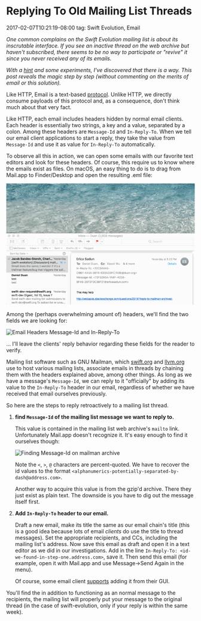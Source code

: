 # Replying To Old Mailing List Threads
2017-02-07T10:21:19-08:00
tag: Swift Evolution, Email

*One common complains on the Swift Evolution mailing list is about its
inscrutable interface. If you see an inactive thread on the web archive but
haven't subscribed, there seems to be no way to participate or "revive" it
since you never received any of its emails.*

*With a [hint][Erica Email] and some experiments, I've discovered that there is
a way. This post reveals the magic step by step (without commenting on the
merits of email or this solution).*

Like HTTP, Email is a text-based [protocol][Email RFC]. Unlike HTTP, we directly
consume payloads of this protocol and, as a consequence, don't think much about
that very fact.

Like HTTP, each email includes headers hidden by normal email clients. Each
header is essentially two strings, a key and a value, separated by a colon.
Among these headers are `Message-Id` and `In-Reply-To`. When we tell our email
client applications to start a reply, they take the value from `Message-Id`
and use it as value for `In-Reply-To` automatically.

To observe all this in action, we can open some emails with our favorite text
editors and look for these headers. Of course, this require us to know where the
emails exist as files. On macOS, an easy thing to do is to drag from Mail.app to
Finder/Desktop and open the resulting .eml file:

![Open an email in text editors](/assets/2017/02/open-email.gif)

Among the (perhaps overwhelming amount of) headers, we'll find the two fields we
are looking for:

![Email Headers Message-Id and
In-Reply-To](/assets/2017/02/email-headers.png)

… I'll leave the clients' reply behavior regarding these fields for the reader
to verify.

Mailing list software such as GNU Mailman, which [swift.org][] and [llvm.org][]
use to host various mailing lists, associate emails in threads by chaining them
with the headers explained above, among other things. As long as we have
a message's `Message-Id`, we can reply to it "officially" by adding its value to
the `In-Reply-To` header in our email, regardless of whether we have received
that email ourselves previously.

So here are the steps to reply retroactively to a mailing list thread.

1. **find `Message-Id` of the mailing list message we want to reply to.**

   This value is contained in the mailing list web archive's `mailto` link.
   Unfortunately Mail.app doesn't recognize it. It's easy enough to find it
   ourselves though:

   ![Finding Message-Id on mailman
   archive](/assets/2017/02/find-message-id.gif)

   Note the `<`, `>`, `@` characters are percent-quoted. We have to recover the
   id values to the format
   `<alphanumerics-potentially-separated-by-dash@address.com>`.

   Another way to acquire this value is from the gzip'd archive. There they
   just exist as plain text. The downside is you have to dig out the message
   itself first.

2. **Add `In-Reply-To` header to our email.**

   Draft a new email, make its title the same as our email chain's title (this
   is a good idea because lots of email *clients* do use the title to thread
   messages). Set the appropriate recipients, and CCs, including the mailing
   list's address. Now save this email as draft and open it in a text editor as
   we did in our investigations.  Add in the line
   `In-Reply-To: <id-we-found-in-step-one.address.com>`, save it. Then send this
   email (for example, open it with Mail.app and use Message->Send Again in the
   menu).

   Of course, some email client [supports][Thunderbird header support] adding it
   from their GUI.

You'll find the in addition to functioning as an normal message to the
recipients, the mailing list will properly put your message to the original
thread (in the case of swift-evolution, only if your reply is within the same
week).

[Erica Email]: https://lists.swift.org/pipermail/swift-evolution/Week-of-Mon-20170206/031537.html
[Email RFC]: https://tools.ietf.org/html/rfc2822
[swift.org]: https://swift.org
[llvm.org]: http://llvm.org
[Thunderbird header support]: http://www.pixelbeat.org/docs/thunderbird-threading.html
